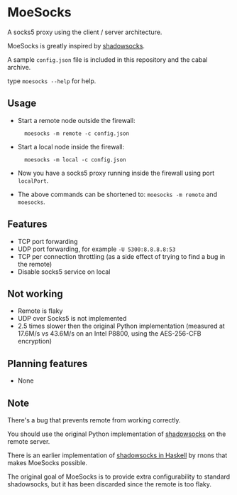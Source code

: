 MoeSocks
========


A socks5 proxy using the client / server architecture.

MoeSocks is greatly inspired by [shadowsocks].

A sample `config.json` file is included in this repository and the cabal
archive.

type `moesocks --help` for help.

Usage
-----

* Start a remote node outside the firewall: 
          
        moesocks -m remote -c config.json
* Start a local node inside the firewall: 
    
        moesocks -m local -c config.json
* Now you have a socks5 proxy running inside the firewall using port 
  `localPort`.
* The above commands can be shortened to: `moesocks -m remote` and `moesocks`.

Features
--------
* TCP port forwarding
* UDP port forwarding, for example `-U 5300:8.8.8.8:53`
* TCP per connection throttling (as a side effect of trying to find a bug in the
remote)
* Disable socks5 service on local

Not working
-----------
* Remote is flaky 
* UDP over Socks5 is not implemented
* 2.5 times slower then the original Python implementation (measured at 17.6M/s
    vs 43.6M/s on an Intel P8800, using the AES-256-CFB encryption)

Planning features
------------------
* None

Note
------

There's a bug that prevents remote from working correctly.

You should use the original Python implementation of [shadowsocks] on the remote
server.

There is an earlier implementation of [shadowsocks in Haskell] by rnons that
makes MoeSocks possible. 

The original goal of MoeSocks is to provide extra configurability to standard
shadowsocks, but it has been discarded since the remote is too flaky. 

[shadowsocks]:https://github.com/shadowsocks/shadowsocks 
[shadowsocks in Haskell]:https://github.com/rnons/shadowsocks-haskell



